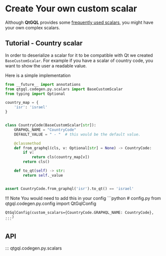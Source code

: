 
# Create Your own custom scalar
Although **QtGQL** provides some [frequently used scalars](./custom_scalars.md), you might have your own complex scalars.

## Tutorial - Country scalar
In order to deserialize a scalar for it to be compatible with Qt we created
`BaseCustomScalar`. For example if you have a scalar of country code, you want to show the user a readable value.

Here is a simple implementation

```python
from __future__ import annotations
from qtgql.codegen.py.scalars import BaseCustomScalar
from typing import Optional

country_map = {
    'isr': 'israel'
}


class CountryCode(BaseCustomScalar[str]):
    GRAPHQL_NAME = "CountryCode"
    DEFAULT_VALUE = " - "  # this would be the default value.

    @classmethod
    def from_graphql(cls, v: Optional[str] = None) -> CountryCode:
        if v:
            return cls(country_map[v])
        return cls()

    def to_qt(self) -> str:
        return self._value


assert CountryCode.from_graphql('isr').to_qt() == 'israel'
```
!!! Note
    You would need to add this in your config
    ```python
    # config.py
    from qtgql.codegen.py.config import QtGqlConfig

    QtGqlConfig(custom_scalars={CountryCode.GRAPHQL_NAME: CountryCode}, ...)
    ```

## API

::: qtgql.codegen.py.scalars
